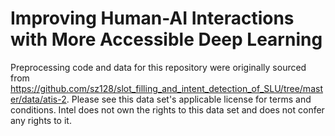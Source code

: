# Improving Human-AI Interactions with More Accessible Deep Learning

Preprocessing code and data for this repository were originally sourced from https://github.com/sz128/slot_filling_and_intent_detection_of_SLU/tree/master/data/atis-2.
Please see this data set's applicable license for terms and conditions. Intel does not own the rights to this data set and does not confer any rights to it.
